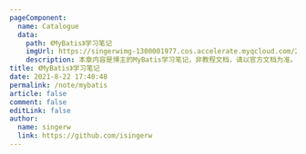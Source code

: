 ```yaml
---
pageComponent:
  name: Catalogue
  data:
    path: 《MyBatis》学习笔记
    imgUrl: https://singerwimg-1300001977.cos.accelerate.myqcloud.com/2021/08/22/44e64e7cf1236.jpg
    description: 本章内容是博主的MyBatis学习笔记，非教程文档，请以官方文档为准。
title: 《MyBatis》学习笔记
date: 2021-8-22 17:40:48
permalink: /note/mybatis
article: false
comment: false
editLink: false
author:
  name: singerw
  link: https://github.com/isingerw
---
```

